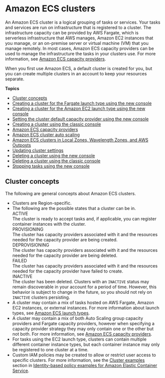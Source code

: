 # Amazon ECS clusters<a name="clusters"></a>

An Amazon ECS cluster is a logical grouping of tasks or services\. Your tasks and services are run on infrastructure that is registered to a cluster\. The infrastructure capacity can be provided by AWS Fargate, which is serverless infrastructure that AWS manages, Amazon EC2 instances that you manage, or an on\-premise server or virtual machine \(VM\) that you manage remotely\. In most cases, Amazon ECS capacity providers can be used to manage the infrastructure the tasks in your clusters use\. For more information, see [Amazon ECS capacity providers](cluster-capacity-providers.md)\.

When you first use Amazon ECS, a default cluster is created for you, but you can create multiple clusters in an account to keep your resources separate\.

**Topics**
+ [Cluster concepts](#clusters-concepts)
+ [Creating a cluster for the Fargate launch type using the new console](create-cluster-console-v2.md)
+ [Creating a cluster for the Amazon EC2 launch type using the new console](create-ec2-cluster-console-v2.md)
+ [Setting the cluster default capacity provider using the new console](set-cluster-default-capacity-provider-console-v2.md)
+ [Creating a cluster using the classic console](create_cluster.md)
+ [Amazon ECS capacity providers](cluster-capacity-providers.md)
+ [Amazon ECS cluster auto scaling](cluster-auto-scaling.md)
+ [Amazon ECS clusters in Local Zones, Wavelength Zones, and AWS Outposts](cluster-regions-zones.md)
+ [Updating cluster settings](update-cluster-settings.md)
+ [Deleting a cluster using the new console](delete_cluster-new-console.md)
+ [Deleting a cluster using the classic console](delete_cluster.md)
+ [Stopping tasks using the new console](stop-task-console-v2.md)

## Cluster concepts<a name="clusters-concepts"></a>

The following are general concepts about Amazon ECS clusters\.
+ Clusters are Region\-specific\.
+ The following are the possible states that a cluster can be in\.  
ACTIVE  
The cluster is ready to accept tasks and, if applicable, you can register container instances with the cluster\.  
PROVISIONING  
The cluster has capacity providers associated with it and the resources needed for the capacity provider are being created\.  
DEPROVISIONING  
The cluster has capacity providers associated with it and the resources needed for the capacity provider are being deleted\.  
FAILED  
The cluster has capacity providers associated with it and the resources needed for the capacity provider have failed to create\.  
INACTIVE  
The cluster has been deleted\. Clusters with an `INACTIVE` status may remain discoverable in your account for a period of time\. However, this behavior is subject to change in the future, so you should not rely on `INACTIVE` clusters persisting\.
+ A cluster may contain a mix of tasks hosted on AWS Fargate, Amazon EC2 instances, or external instances\. For more information about launch types, see [Amazon ECS launch types](launch_types.md)\.
+ A cluster may contain a mix of both Auto Scaling group capacity providers and Fargate capacity providers, however when specifying a capacity provider strategy they may only contain one or the other but not both\. For more information, see [Amazon ECS capacity providers](cluster-capacity-providers.md)\.
+ For tasks using the EC2 launch type, clusters can contain multiple different container instance types, but each container instance may only be registered to one cluster at a time\.
+ Custom IAM policies may be created to allow or restrict user access to specific clusters\. For more information, see the [Cluster examples](security_iam_id-based-policy-examples.md#IAM_cluster_policies) section in [Identity\-based policy examples for Amazon Elastic Container Service](security_iam_id-based-policy-examples.md)\.